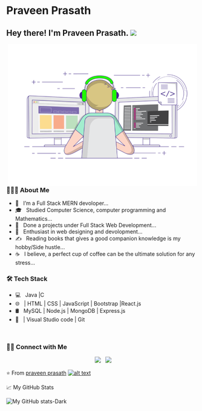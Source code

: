 # Praveen Prasath
<h2> Hey there! I'm Praveen Prasath. <img src="https://github.com/souvikguria98/souvikguria98/blob/master/Hi.gif" width="25"></h2>
<img align="right" alt="GIF" src="https://raw.githubusercontent.com/devSouvik/devSouvik/master/gif3.gif" width="500"/>

<h3> 👨🏻‍💻 About Me </h3>

- 🔭 &nbsp; I’m a Full Stack MERN devoloper...  
- 🎓 &nbsp; Studied  Computer Science, computer programming and Mathematics...
- 💼 &nbsp; Done a projects under Full Stack Web Development...  
- 🌱 &nbsp; Enthusiast in web designing and devolopment...
- ✍️ &nbsp; Reading books that gives a good companion knowledge is my hobby/Side hustle...
- ☕ &nbsp; I believe, a perfect cup of coffee can be the ultimate solution for any stress... 

 <h3>🛠 Tech Stack</h3>

- 💻 &nbsp; Java |C 
- 🌐 &nbsp; | HTML | CSS | JavaScript | Bootstrap |React.js
- 🛢 &nbsp; MySQL | Node.js | MongoDB | Express.js
- 🔧 &nbsp; | Visual Studio code | Git
  
<br>




<h3> 🤝🏻 Connect with Me </h3>

<p align="center">
 &nbsp; <a href="https://www.linkedin.com/in/praveen-prasath-a31887245/" target="_blank" rel="noopener noreferrer"><img    src="https://img.icons8.com/plasticine/100/000000/linkedin.png" width="50" /></a>
&nbsp; <a href="mailto:praveenprasath499@gmail.com" target="_blank" rel="noopener noreferrer"><img src="https://img.icons8.com/plasticine/100/000000/gmail.png"  width="50" /></a>
</p>

⭐️ From [praveen prasath](https://github.com/praveen220704)
<a href="https://www.linkedin.com/in/praveen-prasath-a31887245/" target="_blank"> ![alt text](https://img.shields.io/badge/-LinkedIn-0e76a8?style=plastic&logo=linkedIn)</a>




📈 My GitHub Stats

![My GitHub stats-Dark](https://github-readme-stats.vercel.app/api?username=praveen220704&show_icons=true&theme=dark#gh-dark-mode-only)
